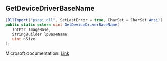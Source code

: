 ## GetDeviceDriverBaseName

```csharp
[DllImport("psapi.dll", SetLastError = true, CharSet = CharSet.Ansi)]
public static extern uint GetDeviceDriverBaseName(
   IntPtr ImageBase,
   StringBuilder lpBaseName,
   uint nSize
);
```

Microsoft documentation: [Link](https://docs.microsoft.com/en-us/windows/win32/api/psapi/nf-psapi-getdevicedriverbasenamea)
